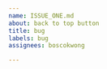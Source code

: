 ```yaml
---
name: ISSUE_ONE.md
about: back to top button
title: bug
labels: bug
assignees: boscokwong

---
```



